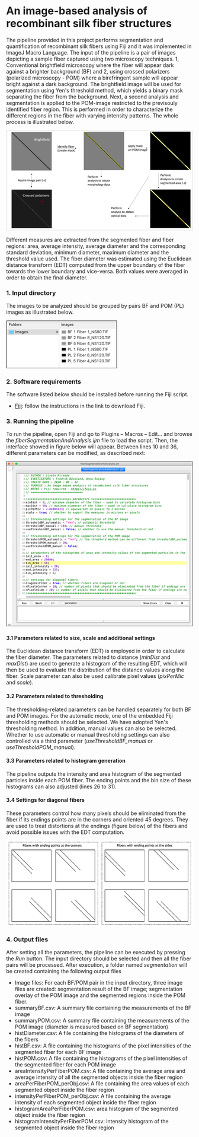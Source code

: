 # An image-based analysis of recombinant silk fiber structures

The pipeline provided in this project performs segmentation and quantification of recombinant silk fibers using Fiji and it was implemented in ImageJ Macro Language. The input of the pipeline is a pair of images depicting a sample fiber captured using two microscopy techniques. 1, Conventional brightfield microscopy where the fiber will appear dark against a brighter background (BF) and 2, using crossed polarizers (polarized microscopy - POM) where a birefringent sample will appear bright against a dark background. The brightfield image will be used for segmentation using Yen's threshold method, which yields a binary mask separating the fiber from the background. Next, a second analysis and segmentation is applied to the POM-image restricted to the previsouly identified fiber region. This is performed in order to characterize the different regions in the fiber with varying intensity patterns. The whole process is illustrated below.

![Pipeline](img/scheme_image.png "Title Text")

Different measures are extracted from the segmented fiber and fiber regions: area, average intensity, average diameter and the corresponding standard deviation, minimum diameter, maximum diameter and the threshold value used. The fiber diameter was estimated using the Euclidean distance transform (EDT) computed from the upper boundary of the fiber towards the lower boundary and vice-versa. Both values were averaged in order to obtain the final diameter. 

### 1.	Input directory

The images to be analyzed should be grouped by pairs BF and POM (PL) images as illustrated below.

<a href="url"><img src="img/input_dir.png" height="auto" width="300" ></a>

### 2.	Software requirements

The software listed below should be installed before running the Fiji script. 

* [Fiji](https://fiji.sc): follow the instructions in the link to download Fiji.

### 3.	Running the pipeline

To run the pipeline, open Fiji and go to Plugins – Macros – Edit... and browse the *fiberSegmentationAndAnalysis.ijm* file to load the script. Then, the interface showed in figure below will appear. Between lines 10 and 36, different parameters can be modified, as described next:

<a href="url"><img src="img/fiji_macro.png" height="auto" width="700" ></a>

#### 3.1	Parameters related to size, scale and additional settings

The Euclidean distance transform (EDT) is employed in order to calculate the fiber diameter. The parameters related to distance (*minDist* and *maxDist*) are used to generate a histogram of the resulting EDT, which will then be used to evaluate the distribution of the distance values along the fiber. Scale parameter can also be used calibrate pixel values (*pixPerMic* and *scale*). 

#### 3.2	Parameters related to thresholding

The thresholding-related parameters can be handled separately for both BF and POM images. For the automatic mode, one of the embedded  Fiji thresholding methods should be selected. We have adopted Yen's thresholding method. In addition, manual values can also be selected. Whether to use automatic or manual thresholding settings can also controlled via a third parameter (*useThresholdBF_manual* or *useThresholdPOM_manual*).

#### 3.3	Parameters related to histogram generation

The pipeline outputs the intensity and area histogram of the segmented particles inside each POM fiber. The ending points and the bin size of these histograms can also adjusted (lines 26 to 31).

#### 3.4	Settings for diagonal fibers

These parameters control how many pixels should be eliminated from the fiber if its endings points are in the corners and oriented 45 degrees. They are used to treat distortions at the endings (figure below) of the fibers and avoid possible issues with the EDT computation.

<a href="url"><img src="img/diagonal_fibers.png" height="auto" width="700" ></a>

### 4.	Output files

After setting all the parameters, the pipeline can be executed by pressing the *Run* button. The input directory should be selected and then all the fiber pairs will be processed. After execution, a folder named *segmentation* will be created containing the following output files

* Image files: For each BF/POM pair in the input directory, three image files are created: segmentation result of the BF image; segmentation overlay of the POM image and the segmented regions inside the POM fiber.
* summaryBF.csv: A summary file containing the measurements of the BF image
* summaryPOM.csv: A summary file containing the measurements of the POM image (diameter is measured based on BF segmentation)
* histDiameter.csv: A file containing the histograms of the diameters of the fibers
* histBF.csv: A file containing the histograms of the pixel intensities of the segmented fiber for each BF image 
* histPOM.csv: A file containing the histograms of the pixel intensities of the segmented fiber for each POM image
* areaIntensityPerFiberPOM.csv: A file containing the average area and average intensity of all the segmented objects inside the fiber region
* areaPerFiberPOM_perObj.csv: A file containing the area values of each segmented object inside the fiber region
* intensityPerFiberPOM_perObj.csv: A file containing the average intensity of each segmented object inside the fiber region
* histogramAreaPerFiberPOM.csv: area histogram of the segmented object inside the fiber region 
* histogramIntensityPerFiberPOM.csv: intensity histogram of the segmented object inside the fiber region 

